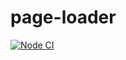 # page-loader

[![Node CI](https://github.com/ivanlisin/page-loader/actions/workflows/nodejs.yml/badge.svg)](https://github.com/ivanlisin/backend-project-lvl3/actions/workflows/nodejs.yml)
